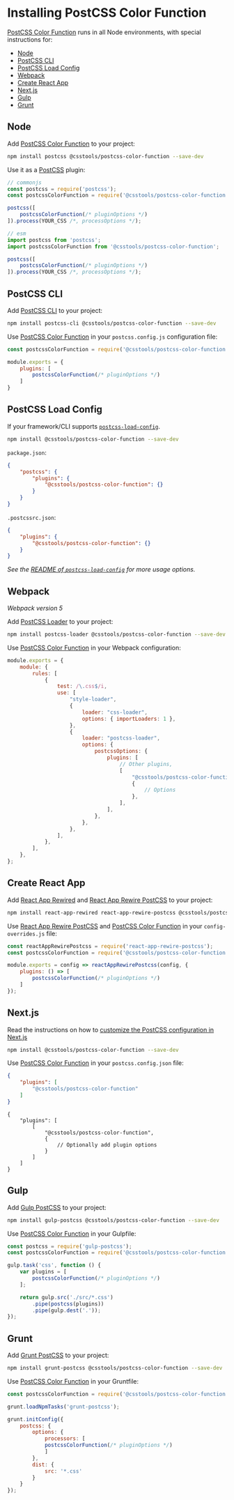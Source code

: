 # Installing PostCSS Color Function

[PostCSS Color Function] runs in all Node environments, with special instructions for:

- [Node](#node)
- [PostCSS CLI](#postcss-cli)
- [PostCSS Load Config](#postcss-load-config)
- [Webpack](#webpack)
- [Create React App](#create-react-app)
- [Next.js](#nextjs)
- [Gulp](#gulp)
- [Grunt](#grunt)



## Node

Add [PostCSS Color Function] to your project:

```bash
npm install postcss @csstools/postcss-color-function --save-dev
```

Use it as a [PostCSS] plugin:

```js
// commonjs
const postcss = require('postcss');
const postcssColorFunction = require('@csstools/postcss-color-function');

postcss([
	postcssColorFunction(/* pluginOptions */)
]).process(YOUR_CSS /*, processOptions */);
```

```js
// esm
import postcss from 'postcss';
import postcssColorFunction from '@csstools/postcss-color-function';

postcss([
	postcssColorFunction(/* pluginOptions */)
]).process(YOUR_CSS /*, processOptions */);
```

## PostCSS CLI

Add [PostCSS CLI] to your project:

```bash
npm install postcss-cli @csstools/postcss-color-function --save-dev
```

Use [PostCSS Color Function] in your `postcss.config.js` configuration file:

```js
const postcssColorFunction = require('@csstools/postcss-color-function');

module.exports = {
	plugins: [
		postcssColorFunction(/* pluginOptions */)
	]
}
```

## PostCSS Load Config

If your framework/CLI supports [`postcss-load-config`](https://github.com/postcss/postcss-load-config).

```bash
npm install @csstools/postcss-color-function --save-dev
```

`package.json`:

```json
{
	"postcss": {
		"plugins": {
			"@csstools/postcss-color-function": {}
		}
	}
}
```

`.postcssrc.json`:

```json
{
	"plugins": {
		"@csstools/postcss-color-function": {}
	}
}
```

_See the [README of `postcss-load-config`](https://github.com/postcss/postcss-load-config#usage) for more usage options._

## Webpack

_Webpack version 5_

Add [PostCSS Loader] to your project:

```bash
npm install postcss-loader @csstools/postcss-color-function --save-dev
```

Use [PostCSS Color Function] in your Webpack configuration:

```js
module.exports = {
	module: {
		rules: [
			{
				test: /\.css$/i,
				use: [
					"style-loader",
					{
						loader: "css-loader",
						options: { importLoaders: 1 },
					},
					{
						loader: "postcss-loader",
						options: {
							postcssOptions: {
								plugins: [
									// Other plugins,
									[
										"@csstools/postcss-color-function",
										{
											// Options
										},
									],
								],
							},
						},
					},
				],
			},
		],
	},
};
```

## Create React App

Add [React App Rewired] and [React App Rewire PostCSS] to your project:

```bash
npm install react-app-rewired react-app-rewire-postcss @csstools/postcss-color-function --save-dev
```

Use [React App Rewire PostCSS] and [PostCSS Color Function] in your
`config-overrides.js` file:

```js
const reactAppRewirePostcss = require('react-app-rewire-postcss');
const postcssColorFunction = require('@csstools/postcss-color-function');

module.exports = config => reactAppRewirePostcss(config, {
	plugins: () => [
		postcssColorFunction(/* pluginOptions */)
	]
});
```

## Next.js

Read the instructions on how to [customize the PostCSS configuration in Next.js](https://nextjs.org/docs/advanced-features/customizing-postcss-config)

```bash
npm install @csstools/postcss-color-function --save-dev
```

Use [PostCSS Color Function] in your `postcss.config.json` file:

```json
{
	"plugins": [
		"@csstools/postcss-color-function"
	]
}
```

```json5
{
	"plugins": [
		[
			"@csstools/postcss-color-function",
			{
				// Optionally add plugin options
			}
		]
	]
}
```

## Gulp

Add [Gulp PostCSS] to your project:

```bash
npm install gulp-postcss @csstools/postcss-color-function --save-dev
```

Use [PostCSS Color Function] in your Gulpfile:

```js
const postcss = require('gulp-postcss');
const postcssColorFunction = require('@csstools/postcss-color-function');

gulp.task('css', function () {
	var plugins = [
		postcssColorFunction(/* pluginOptions */)
	];

	return gulp.src('./src/*.css')
		.pipe(postcss(plugins))
		.pipe(gulp.dest('.'));
});
```

## Grunt

Add [Grunt PostCSS] to your project:

```bash
npm install grunt-postcss @csstools/postcss-color-function --save-dev
```

Use [PostCSS Color Function] in your Gruntfile:

```js
const postcssColorFunction = require('@csstools/postcss-color-function');

grunt.loadNpmTasks('grunt-postcss');

grunt.initConfig({
	postcss: {
		options: {
			processors: [
			postcssColorFunction(/* pluginOptions */)
			]
		},
		dist: {
			src: '*.css'
		}
	}
});
```

[Gulp PostCSS]: https://github.com/postcss/gulp-postcss
[Grunt PostCSS]: https://github.com/nDmitry/grunt-postcss
[PostCSS]: https://github.com/postcss/postcss
[PostCSS CLI]: https://github.com/postcss/postcss-cli
[PostCSS Loader]: https://github.com/postcss/postcss-loader
[PostCSS Color Function]: https://github.com/csstools/postcss-plugins/tree/main/plugins/postcss-color-function
[React App Rewire PostCSS]: https://github.com/csstools/react-app-rewire-postcss
[React App Rewired]: https://github.com/timarney/react-app-rewired
[Next.js]: https://nextjs.org
